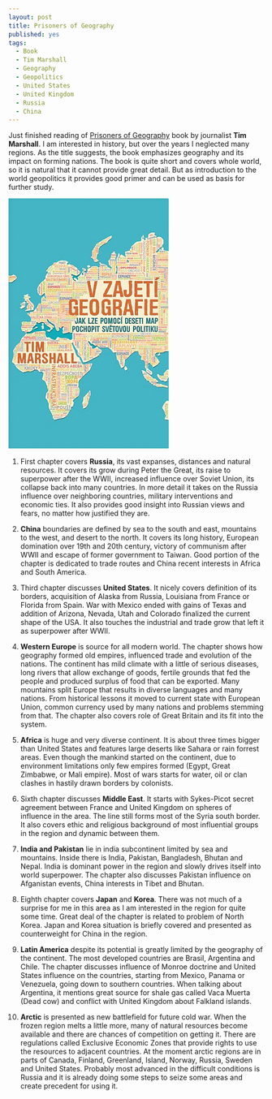 ```yaml
---
layout: post
title: Prisoners of Geography
published: yes
tags:
  - Book
  - Tim Marshall
  - Geography
  - Geopolitics
  - United States
  - United Kingdom
  - Russia
  - China
---
```

Just finished reading of [Prisoners of Geography][1] book by journalist **Tim Marshall**. I am interested in history, but over the years I neglected many regions. As the title suggests, the book emphasizes geography and its impact on forming nations. The book is quite short and covers whole world, so it is natural that it cannot provide great detail. But as introduction to the world geopolitics it provides good primer and can be used as basis for further study.

![Book cover](/img/marshall-v-zajeti-geografie.png)

1. First chapter covers **Russia**, its vast expanses, distances and natural resources. It covers its grow during Peter the Great, its raise to superpower after the WWII, increased influence over Soviet Union, its collapse back into many countries. In more detail it takes on the Russia influence over neighboring countries, military interventions and economic ties. It also provides good insight into Russian views and fears, no matter how justified they are.

2. **China** boundaries are defined by sea to the south and east, mountains to the west, and desert to the north. It covers its long history, European domination over 19th and 20th century, victory of communism after WWII and escape of former government to Taiwan. Good portion of the chapter is dedicated to trade routes and China recent interests in Africa and South America.

3. Third chapter discusses **United States**. It nicely covers definition of its borders, acquisition of Alaska from Russia, Louisiana from France or Florida from Spain. War with Mexico ended with gains of Texas and addition of Arizona, Nevada, Utah and Colorado finalized the current shape of the USA. It also touches the industrial and trade grow that left it as superpower after WWII.

4. **Western Europe** is source for all modern world. The chapter shows how geography formed old empires, influenced trade and evolution of the nations. The continent has mild climate with a little of serious diseases, long rivers that allow exchange of goods, fertile grounds that fed the people and produced surplus of food that can be exported. Many mountains split Europe that results in diverse languages and many nations. From historical lessons it moved to current state with European Union, common currency used by many nations and problems stemming from that. The chapter also covers role of Great Britain and its fit into the system.

5. **Africa** is huge and very diverse continent. It is about three times bigger than United States and features large deserts like Sahara or rain forrest areas. Even though the mankind started on the continent, due to environment limitations only few empires formed (Egypt, Great Zimbabwe, or Mali empire). Most of wars starts for water, oil or clan clashes in hastily drawn borders by colonists.

6. Sixth chapter discusses **Middle East**. It starts with Sykes-Picot secret agreement between France and United Kingdom on spheres of influence in the area. The line still forms most of the Syria south border. It also covers ethic and religious background of most influential groups in the region and dynamic between them.

7. **India and Pakistan** lie in india subcontinent limited by sea and mountains. Inside there is India, Pakistan, Bangladesh, Bhutan and Nepal. India is dominant power in the region and slowly drives itself into world superpower. The chapter also discusses Pakistan influence on Afganistan events, China interests in Tibet and Bhutan. 

8. Eighth chapter covers **Japan** and **Korea**. There was not much of a surprise for me in this area as I am interested in the region for quite some time. Great deal of the chapter is related to problem of North Korea. Japan and Korea situation is briefly covered and presented as counterweight for China in the region.

9. **Latin America** despite its potential is greatly limited by the geography of the continent. The most developed countries are Brasil, Argentina and Chile. The chapter discusses influence of Monroe doctrine and United States influence on the countries, starting from Mexico, Panama or Venezuela, going down to southern countries. When talking about Argentina, it mentions great source for shale gas called Vaca Muerta (Dead cow) and conflict with United Kingdom about Falkland islands.

10. **Arctic** is presented as new battlefield for future cold war. When the frozen region melts a little more, many of natural resources become available and there are chances of competition on getting it. There are regulations called Exclusive Economic Zones that provide rights to use the resources to adjacent countries. At the moment arctic regions are in parts of Canada, Finland, Greenland, Island, Norway, Russia, Sweden and United States. Probably most advanced in the difficult conditions is Russia and it is already doing some steps to seize some areas and create precedent for using it.   

[1]: https://www.amazon.com/Prisoners-Geography-Explain-Everything-Politics/dp/1501121472